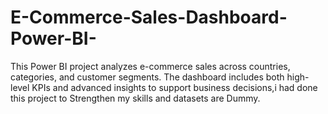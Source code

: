 # E-Commerce-Sales-Dashboard-Power-BI-
This Power BI project analyzes e-commerce sales across countries, categories, and customer segments. The dashboard includes both high-level KPIs and advanced insights to support business decisions,i had done this project to Strengthen my skills and datasets are Dummy.
